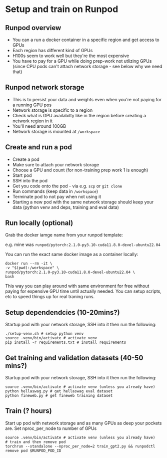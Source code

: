 # Setup and train on Runpod

## Runpod overview

* You can a run a docker container in a specific region and get access to GPUs
* Each region has different kind of GPUs
* H100s seem to work well but they're the most expensive
* You have to pay for a GPU while doing prep-work not utlizing GPUs (since CPU pods can't attach network storage - see below why we need that)

## Runpod network storage

* This is to persist your data and weights even when you're not paying for a running GPU pos 
* Network storage is specific to a region
* Check what is GPU availabilty like in the region before creating a network region in it
* You'll need around 100GB
* Network storage is mounted at `/workspace`

## Create and run a pod

* Create a pod
* Make sure to attach your network storage
* Choose a GPU and count (for non-training prep work 1 is enough)
* Start pod
* SSH into the pod
* Get you code onto the pod - via e.g. `scp` or `git clone`
* Run commands (keep data in `/workspace`)
* Terminate pod to not pay when not using it
* Starting a new pod with the same network storage should keep your data (python venv and deps, training and eval data)

## Run locally (optional)

Grab the docker iamge name from your runpod template:

e.g. mine was `runpod/pytorch:2.1.0-py3.10-cuda11.8.0-devel-ubuntu22.04`

You can run the exact same docker image as a container locally:

```shell
docker run --rm -it \
-v "$(pwd):/workspace" \
runpod/pytorch:2.1.0-py3.10-cuda11.8.0-devel-ubuntu22.04 \
bash
```

This way you can play around with same environment for free without paying for expensive GPU time until actually needed. You can setup scripts, etc to speed things up for real traning runs.

## Setup dependendcies (10-20mins?)

Startup pod with your network storage, SSH into it then run the following:

```shell
./setup-venv.sh # setup python venv
source .venv/bin/activate # activate venv
pip install -r requirements.txt # install requirements
```

## Get training and validation datasets (40-50 mins?)

Startup pod with your network storage, SSH into it then run the following:

```shell
source .venv/bin/activate # activate venv (unless you already have)
python hellaswag.py # get hellaswag eval dataset
python fineweb.py # get fineweb training dataset
```

## Train (? hours)

Start up pod with network storage and as many GPUs as deep your pockets are.
Set nproc_per_node to number of GPUs

```shell
source .venv/bin/activate # activate venv (unless you already have)
# train and then remove pod
torchrun --standalone --nproc_per_node=2 train_gpt2.py && runpodctl remove pod $RUNPOD_POD_ID
```
